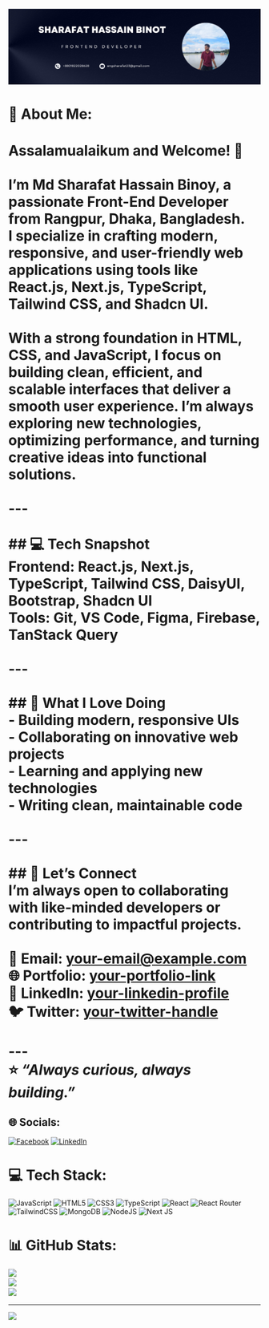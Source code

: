 ![logo](https://github.com/dev-sharafat/dev-sharafat/blob/main/Black%20and%20%20White%20Gradient%20Personal%20LinkedIn%20Banner.png)

# 💫 About Me:
# Assalamualaikum and Welcome! 👋<br><br>I’m **Md Sharafat Hassain Binoy**, a passionate **Front-End Developer** from **Rangpur, Dhaka, Bangladesh**.  <br>I specialize in crafting modern, responsive, and user-friendly web applications using tools like **React.js, Next.js, TypeScript, Tailwind CSS, and Shadcn UI**.<br><br>With a strong foundation in **HTML, CSS, and JavaScript**, I focus on building clean, efficient, and scalable interfaces that deliver a smooth user experience. I’m always exploring new technologies, optimizing performance, and turning creative ideas into functional solutions.<br><br>---<br><br>## 💻 Tech Snapshot<br>**Frontend:** React.js, Next.js, TypeScript, Tailwind CSS, DaisyUI, Bootstrap, Shadcn UI  <br>**Tools:** Git, VS Code, Figma, Firebase, TanStack Query  <br><br>---<br><br>## 🚀 What I Love Doing<br>- Building modern, responsive UIs  <br>- Collaborating on innovative web projects  <br>- Learning and applying new technologies  <br>- Writing clean, maintainable code  <br><br>---<br><br>## 🤝 Let’s Connect<br>I’m always open to collaborating with like-minded developers or contributing to impactful projects.  <br><br>📧 **Email:** your-email@example.com  <br>🌐 **Portfolio:** [your-portfolio-link](https://your-portfolio-link.com)  <br>💼 **LinkedIn:** [your-linkedin-profile](https://linkedin.com/in/yourusername)  <br>🐦 **Twitter:** [your-twitter-handle](https://twitter.com/yourusername)  <br><br>---<br>⭐ _“Always curious, always building.”_<br>


## 🌐 Socials:
[![Facebook](https://img.shields.io/badge/Facebook-%231877F2.svg?logo=Facebook&logoColor=white)](https://facebook.com/https://www.facebook.com/sharafat.mdsharafat.5000/) [![LinkedIn](https://img.shields.io/badge/LinkedIn-%230077B5.svg?logo=linkedin&logoColor=white)](https://linkedin.com/in/www.linkedin.com/in/sharafatbinoy-519697379) 

# 💻 Tech Stack:
![JavaScript](https://img.shields.io/badge/javascript-%23323330.svg?style=for-the-badge&logo=javascript&logoColor=%23F7DF1E) ![HTML5](https://img.shields.io/badge/html5-%23E34F26.svg?style=for-the-badge&logo=html5&logoColor=white) ![CSS3](https://img.shields.io/badge/css3-%231572B6.svg?style=for-the-badge&logo=css3&logoColor=white) ![TypeScript](https://img.shields.io/badge/typescript-%23007ACC.svg?style=for-the-badge&logo=typescript&logoColor=white) ![React](https://img.shields.io/badge/react-%2320232a.svg?style=for-the-badge&logo=react&logoColor=%2361DAFB) ![React Router](https://img.shields.io/badge/React_Router-CA4245?style=for-the-badge&logo=react-router&logoColor=white) ![TailwindCSS](https://img.shields.io/badge/tailwindcss-%2338B2AC.svg?style=for-the-badge&logo=tailwind-css&logoColor=white) ![MongoDB](https://img.shields.io/badge/MongoDB-%234ea94b.svg?style=for-the-badge&logo=mongodb&logoColor=white) ![NodeJS](https://img.shields.io/badge/node.js-6DA55F?style=for-the-badge&logo=node.js&logoColor=white) ![Next JS](https://img.shields.io/badge/Next-black?style=for-the-badge&logo=next.js&logoColor=white)
# 📊 GitHub Stats:
![](https://github-readme-stats.vercel.app/api?username=dev-sharafat&theme=default&hide_border=false&include_all_commits=true&count_private=false)<br/>
![](https://nirzak-streak-stats.vercel.app/?user=dev-sharafat&theme=default&hide_border=false)<br/>
![](https://github-readme-stats.vercel.app/api/top-langs/?username=dev-sharafat&theme=default&hide_border=false&include_all_commits=true&count_private=false&layout=compact)

---
[![](https://visitcount.itsvg.in/api?id=dev-sharafat&icon=0&color=0)](https://visitcount.itsvg.in)
